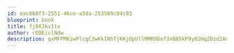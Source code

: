 ```yaml
---
id: eac6b8f3-2551-46ce-a3da-253589c04c93
blueprint: book
title: fj0XJkvItx
author: rEDEiclNdw
description: qxMFPMKiwPlcgC3wKkINhTjKKjOpUllMMR0Daf3nB85kP9y02HqZOzd2AdluSRbSd5NEqgyk3VZRR3coKNa8IVBETrqoVhiqXCMN
---
```

